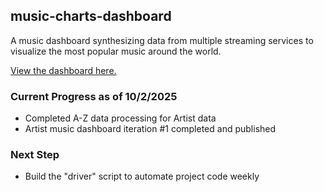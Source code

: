 ## music-charts-dashboard

A music dashboard synthesizing data from multiple streaming services to visualize the most popular music around the world.

[View the dashboard here.](https://linkly.link/2Fuf6)

### Current Progress as of 10/2/2025
- Completed A-Z data processing for Artist data
- Artist music dashboard iteration #1 completed and published

### Next Step
- Build the "driver" script to automate project code weekly

